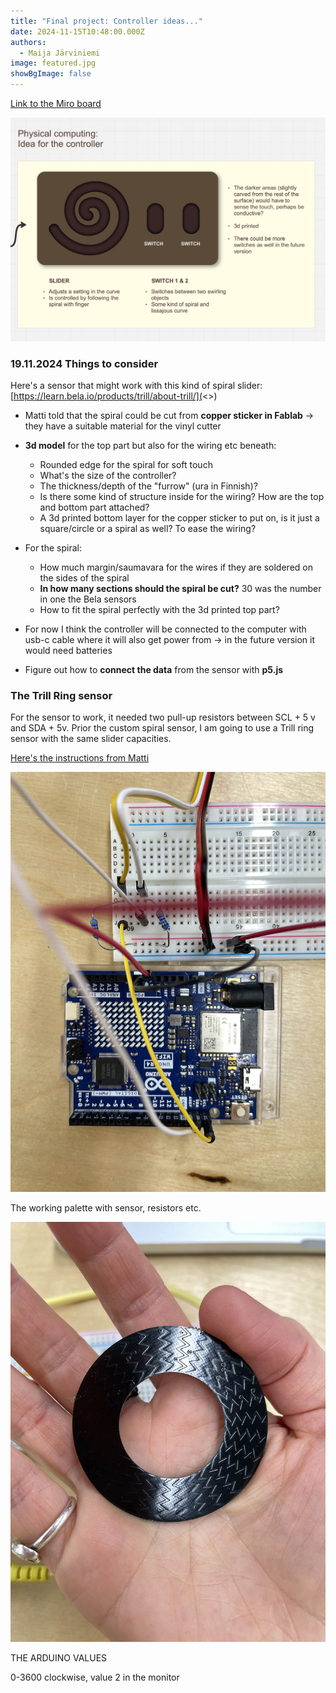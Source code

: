 ```yaml
---
title: "Final project: Controller ideas..."
date: 2024-11-15T10:48:00.000Z
authors:
  - Maija Järviniemi
image: featured.jpg
showBgImage: false
---
```

[Link to the Miro board](https://miro.com/welcomeonboard/aUtCL1RzQVVNRldUdWFEV2Z3RDZsdndEZWc5Q2p4RDBsYVE4UHowMnJZZHVJUFZlM2UrYjBpa2hJaHgyR21JVU9pd1poK2JBWHdlVGJqdU43YTZ4aUZqeFQycnYvVUFIM3RHRVd6ZTUwSnNEVUVOTGxKUi84V1BzVDFEZDUzc3chZQ==?share_link_id=566865071552)

![](featured.jpg)

### 19.11.2024 Things to consider

Here's a sensor that might work with this kind of spiral slider: [https://learn.bela.io/products/trill/about-trill/](<>)

* Matti told that the spiral could be cut from **copper sticker in Fablab** -> they have a suitable material for the vinyl cutter
* **3d model** for the top part but also for the wiring etc beneath:

  * Rounded edge for the spiral for soft touch
  * What's the size of the controller? 
  * The thickness/depth of the "furrow" (ura in Finnish)?
  * Is there some kind of structure inside for the wiring? How are the top and bottom part attached? 
  * A 3d printed bottom layer for the copper sticker to put on, is it just a square/circle or a spiral as well? To ease the wiring?
* For the spiral:

  * How much margin/saumavara for the wires if they are soldered on the sides of the spiral
  * **In how many sections should the spiral be cut?** 30 was the number in one the Bela sensors
  * How to fit the spiral perfectly with the 3d printed top part? 
* For now I think the controller will be connected to the computer with usb-c cable where it will also get power from -> in the future version it would need batteries
* Figure out how to **connect the data** from the sensor with **p5.js**

### The Trill Ring sensor

For the sensor to work, it needed two pull-up resistors between SCL + 5 v and SDA + 5v. Prior the custom spiral sensor, I am going to use a Trill ring sensor with the same slider capacities.

[Here's the instructions from Matti](https://learn.adafruit.com/working-with-i2c-devices/pull-up-resistors)

![](trill-ring-resistors.jpg)

The working palette with sensor, resistors etc. 

![](trill-ring.jpg)

THE ARDUINO VALUES

0-3600 clockwise, value 2 in the monitor
